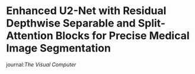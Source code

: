 # Enhanced U2-Net with Residual Depthwise Separable and Split-Attention Blocks for Precise Medical Image Segmentation 
journal:*The Visual Computer*

